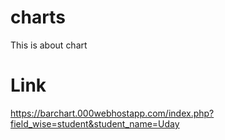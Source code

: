 # charts
This is about chart 
# Link
https://barchart.000webhostapp.com/index.php?field_wise=student&student_name=Uday
